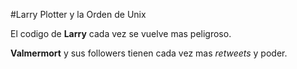 #Larry Plotter y la Orden de Unix

El codigo de **Larry** cada vez se vuelve mas peligroso.

**Valmermort** y sus followers tienen cada vez mas *retweets* y poder.